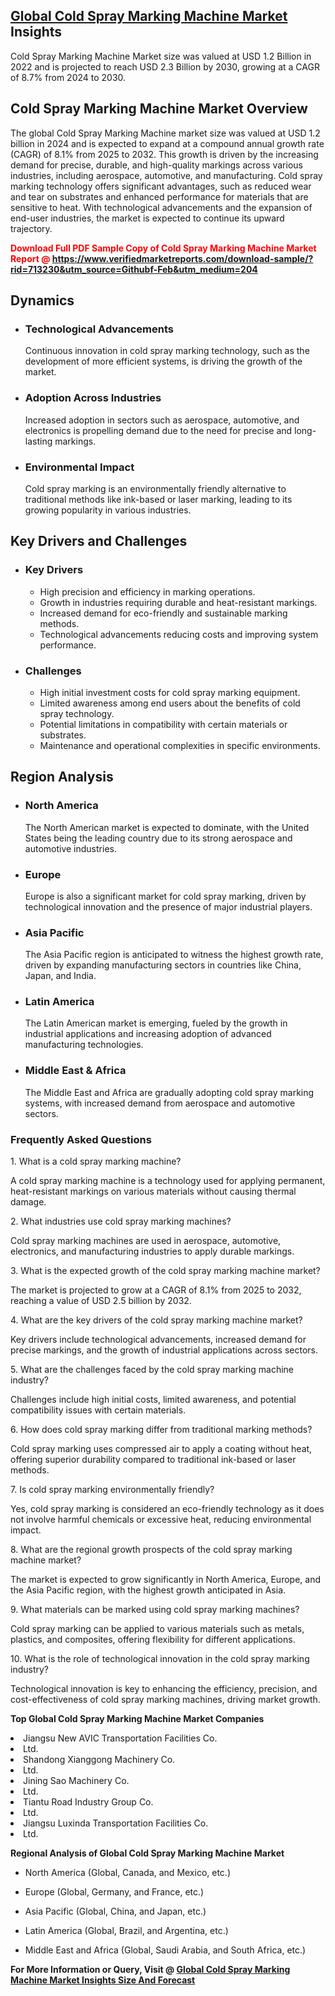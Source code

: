 <h2><a href="https://www.verifiedmarketreports.com/download-sample/?rid=713230&amp;utm_source=Githubf&amp;utm_medium=204" target="_blank">Global Cold Spray Marking Machine Market</a> Insights</h2><p>Cold Spray Marking Machine Market size was valued at USD 1.2 Billion in 2022 and is projected to reach USD 2.3 Billion by 2030, growing at a CAGR of 8.7% from 2024 to 2030.</p><p> <h2>Cold Spray Marking Machine Market Overview</h2> <p>The global Cold Spray Marking Machine market size was valued at USD 1.2 billion in 2024 and is expected to expand at a compound annual growth rate (CAGR) of 8.1% from 2025 to 2032. This growth is driven by the increasing demand for precise, durable, and high-quality markings across various industries, including aerospace, automotive, and manufacturing. Cold spray marking technology offers significant advantages, such as reduced wear and tear on substrates and enhanced performance for materials that are sensitive to heat. With technological advancements and the expansion of end-user industries, the market is expected to continue its upward trajectory.</p> <p><strong><p><span class=""><span style="color: #ff0000;"><strong>Download Full PDF Sample Copy of Cold Spray Marking Machine Market Report</strong> @ </span><a href="https://www.verifiedmarketreports.com/download-sample/?rid=713230&amp;utm_source=Githubf-Feb&amp;utm_medium=204" target="_blank">https://www.verifiedmarketreports.com/download-sample/?rid=713230&amp;utm_source=Githubf-Feb&amp;utm_medium=204</a></span></p></strong></p> <h2>Dynamics</h2> <ul> <li><h3>Technological Advancements</h3> Continuous innovation in cold spray marking technology, such as the development of more efficient systems, is driving the growth of the market.</li> <li><h3>Adoption Across Industries</h3> Increased adoption in sectors such as aerospace, automotive, and electronics is propelling demand due to the need for precise and long-lasting markings.</li> <li><h3>Environmental Impact</h3> Cold spray marking is an environmentally friendly alternative to traditional methods like ink-based or laser marking, leading to its growing popularity in various industries.</li> </ul> <h2>Key Drivers and Challenges</h2> <ul> <li><h3>Key Drivers</h3> <ul> <li>High precision and efficiency in marking operations.</li> <li>Growth in industries requiring durable and heat-resistant markings.</li> <li>Increased demand for eco-friendly and sustainable marking methods.</li> <li>Technological advancements reducing costs and improving system performance.</li> </ul> </li> <li><h3>Challenges</h3> <ul> <li>High initial investment costs for cold spray marking equipment.</li> <li>Limited awareness among end users about the benefits of cold spray technology.</li> <li>Potential limitations in compatibility with certain materials or substrates.</li> <li>Maintenance and operational complexities in specific environments.</li> </ul> </li> </ul> <h2>Region Analysis</h2> <ul> <li><h3>North America</h3> The North American market is expected to dominate, with the United States being the leading country due to its strong aerospace and automotive industries.</li> <li><h3>Europe</h3> Europe is also a significant market for cold spray marking, driven by technological innovation and the presence of major industrial players.</li> <li><h3>Asia Pacific</h3> The Asia Pacific region is anticipated to witness the highest growth rate, driven by expanding manufacturing sectors in countries like China, Japan, and India.</li> <li><h3>Latin America</h3> The Latin American market is emerging, fueled by the growth in industrial applications and increasing adoption of advanced manufacturing technologies.</li> <li><h3>Middle East & Africa</h3> The Middle East and Africa are gradually adopting cold spray marking systems, with increased demand from aerospace and automotive sectors.</li> </ul> <h3>Frequently Asked Questions</h3> <p>1. What is a cold spray marking machine?</p> <p>A cold spray marking machine is a technology used for applying permanent, heat-resistant markings on various materials without causing thermal damage.</p> <p>2. What industries use cold spray marking machines?</p> <p>Cold spray marking machines are used in aerospace, automotive, electronics, and manufacturing industries to apply durable markings.</p> <p>3. What is the expected growth of the cold spray marking machine market?</p> <p>The market is projected to grow at a CAGR of 8.1% from 2025 to 2032, reaching a value of USD 2.5 billion by 2032.</p> <p>4. What are the key drivers of the cold spray marking machine market?</p> <p>Key drivers include technological advancements, increased demand for precise markings, and the growth of industrial applications across sectors.</p> <p>5. What are the challenges faced by the cold spray marking machine industry?</p> <p>Challenges include high initial costs, limited awareness, and potential compatibility issues with certain materials.</p> <p>6. How does cold spray marking differ from traditional marking methods?</p> <p>Cold spray marking uses compressed air to apply a coating without heat, offering superior durability compared to traditional ink-based or laser methods.</p> <p>7. Is cold spray marking environmentally friendly?</p> <p>Yes, cold spray marking is considered an eco-friendly technology as it does not involve harmful chemicals or excessive heat, reducing environmental impact.</p> <p>8. What are the regional growth prospects of the cold spray marking machine market?</p> <p>The market is expected to grow significantly in North America, Europe, and the Asia Pacific region, with the highest growth anticipated in Asia.</p> <p>9. What materials can be marked using cold spray marking machines?</p> <p>Cold spray marking can be applied to various materials such as metals, plastics, and composites, offering flexibility for different applications.</p> <p>10. What is the role of technological innovation in the cold spray marking industry?</p> <p>Technological innovation is key to enhancing the efficiency, precision, and cost-effectiveness of cold spray marking machines, driving market growth.</p> </p><p><strong>Top Global Cold Spray Marking Machine Market Companies</strong></p><div data-test-id=""><p><li>Jiangsu New AVIC Transportation Facilities Co.</li><li> Ltd.</li><li> Shandong Xianggong Machinery Co.</li><li> Ltd.</li><li> Jining Sao Machinery Co.</li><li> Ltd.</li><li> Tiantu Road Industry Group Co.</li><li> Ltd.</li><li> Jiangsu Luxinda Transportation Facilities Co.</li><li> Ltd.</li></p><div><strong>Regional Analysis of&nbsp;Global Cold Spray Marking Machine Market</strong></div><ul><li dir="ltr"><p dir="ltr">North America&nbsp;(Global, Canada, and Mexico, etc.)</p></li><li dir="ltr"><p dir="ltr">Europe (Global, Germany, and France, etc.)</p></li><li dir="ltr"><p dir="ltr">Asia Pacific&nbsp;(Global, China, and Japan, etc.)</p></li><li dir="ltr"><p dir="ltr">Latin America&nbsp;(Global, Brazil, and Argentina, etc.)</p></li><li dir="ltr">Middle East and Africa&nbsp;(Global, Saudi Arabia, and South Africa, etc.)</li></ul><p><strong>For More Information or Query, Visit @&nbsp;</strong><strong><a href="https://www.verifiedmarketreports.com/product/cold-spray-marking-machine-market/?utm_source=Githubf&amp;utm_medium=204" target="_blank">Global Cold Spray Marking Machine Market Insights Size And Forecast</a></strong></p></div>
